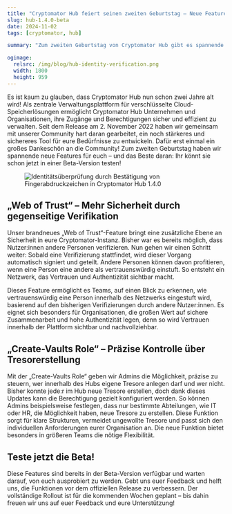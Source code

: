 ```yaml
---
title: "Cryptomator Hub feiert seinen zweiten Geburtstag – Neue Features jetzt in der Beta testen!"
slug: hub-1.4.0-beta
date: 2024-11-02
tags: [cryptomator, hub]

summary: "Zum zweiten Geburtstag von Cryptomator Hub gibt es spannende neue Features, die du jetzt in der Beta-Version testen kannst. Erfahre mehr über das neue „Web of Trust“ und die „Create-Vaults Role“."

ogimage:
  relsrc: /img/blog/hub-identity-verification.png
  width: 1800
  height: 959
---
```

Es ist kaum zu glauben, dass Cryptomator Hub nun schon zwei Jahre alt wird! Als zentrale Verwaltungsplattform für verschlüsselte Cloud-Speicherlösungen ermöglicht Cryptomator Hub Unternehmen und Organisationen, ihre Zugänge und Berechtigungen sicher und effizient zu verwalten. Seit dem Release am 2. November 2022 haben wir gemeinsam mit unserer Community hart daran gearbeitet, ein noch stärkeres und sichereres Tool für eure Bedürfnisse zu entwickeln. Dafür erst einmal ein großes Dankeschön an die Community! Zum zweiten Geburtstag haben wir spannende neue Features für euch – und das Beste daran: Ihr könnt sie schon jetzt in einer Beta-Version testen!

<figure class="text-center">
  <img class="inline-block rounded-sm" src="/img/blog/hub-identity-verification.png" srcset="/img/blog/hub-identity-verification.png 1x, /img/blog/hub-identity-verification@2x.png 2x" alt="Identitätsüberprüfung durch Bestätigung von Fingerabdruckzeichen in Cryptomator Hub 1.4.0" />
</figure>

## „Web of Trust“ – Mehr Sicherheit durch gegenseitige Verifikation

Unser brandneues „Web of Trust“-Feature bringt eine zusätzliche Ebene an Sicherheit in eure Cryptomator-Instanz. Bisher war es bereits möglich, dass Nutzer:innen andere Personen verifizieren. Nun gehen wir einen Schritt weiter: Sobald eine Verifizierung stattfindet, wird dieser Vorgang automatisch signiert und geteilt. Andere Personen können davon profitieren, wenn eine Person eine andere als vertrauenswürdig einstuft. So entsteht ein Netzwerk, das Vertrauen und Authentizität sichtbar macht.

Dieses Feature ermöglicht es Teams, auf einen Blick zu erkennen, wie vertrauenswürdig eine Person innerhalb des Netzwerks eingestuft wird, basierend auf den bisherigen Verifizierungen durch andere Nutzer:innen. Es eignet sich besonders für Organisationen, die großen Wert auf sichere Zusammenarbeit und hohe Authentizität legen, denn so wird Vertrauen innerhalb der Plattform sichtbar und nachvollziehbar.

## „Create-Vaults Role“ – Präzise Kontrolle über Tresorerstellung

Mit der „Create-Vaults Role“ geben wir Admins die Möglichkeit, präzise zu steuern, wer innerhalb des Hubs eigene Tresore anlegen darf und wer nicht. Bisher konnte jede:r im Hub neue Tresore erstellen, doch dank dieses Updates kann die Berechtigung gezielt konfiguriert werden. So können Admins beispielsweise festlegen, dass nur bestimmte Abteilungen, wie IT oder HR, die Möglichkeit haben, neue Tresore zu erstellen. Diese Funktion sorgt für klare Strukturen, vermeidet ungewollte Tresore und passt sich den individuellen Anforderungen eurer Organisation an. Die neue Funktion bietet besonders in größeren Teams die nötige Flexibilität.

## Teste jetzt die Beta!

Diese Features sind bereits in der Beta-Version verfügbar und warten darauf, von euch ausprobiert zu werden. Gebt uns euer Feedback und helft uns, die Funktionen vor dem offiziellen Release zu verbessern. Der vollständige Rollout ist für die kommenden Wochen geplant – bis dahin freuen wir uns auf euer Feedback und eure Unterstützung!
